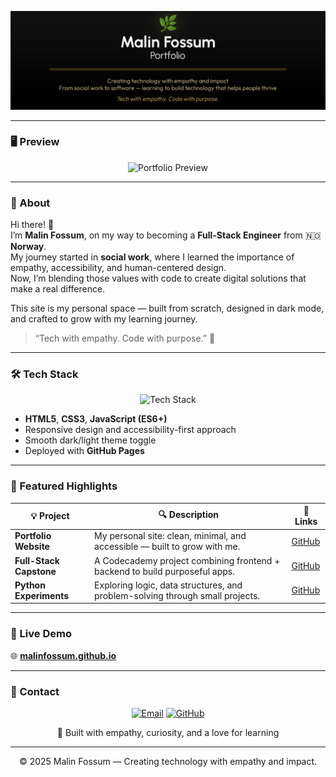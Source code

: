 <!-- Banner -->
![Banner](https://raw.githubusercontent.com/malinfossum/portfolio-website/main/MalinFossum_Banner_Web.png)

---

### 🖥️ Preview
<p align="center">
  <img width="2542" height="1058" alt="Portfolio Preview" src="https://github.com/user-attachments/assets/dac21eb4-f526-4e9e-98ae-c506a09a3a3b"/>
</p>

---

### 🧠 About

Hi there! 👋  
I’m **Malin Fossum**, on my way to becoming a **Full-Stack Engineer** from 🇳🇴 **Norway**.  
My journey started in **social work**, where I learned the importance of empathy, accessibility, and human-centered design.  
Now, I’m blending those values with code to create digital solutions that make a real difference.

This site is my personal space — built from scratch, designed in dark mode, and crafted to grow with my learning journey.  

> “Tech with empathy. Code with purpose.” 🌙

---

### 🛠️ Tech Stack

<p align="center">
  <img src="https://skillicons.dev/icons?i=html,css,js,react,nodejs,express,python,github,vscode" alt="Tech Stack" />
</p>

- **HTML5**, **CSS3**, **JavaScript (ES6+)**
- Responsive design and accessibility-first approach
- Smooth dark/light theme toggle
- Deployed with **GitHub Pages**

---

### 🌟 Featured Highlights

| 💡 Project | 🔍 Description | 🔗 Links |
|-------------|----------------|----------|
| **Portfolio Website** | My personal site: clean, minimal, and accessible — built to grow with me. | [GitHub](https://github.com/malinfossum/portfolio-website) |
| **Full-Stack Capstone** | A Codecademy project combining frontend + backend to build purposeful apps. | [GitHub](https://github.com/malinfossum/fullstack-capstone) |
| **Python Experiments** | Exploring logic, data structures, and problem-solving through small projects. | [GitHub](https://github.com/malinfossum/python-mini-projects) |

---

### 🚀 Live Demo
🌐 **[malinfossum.github.io](https://malinfossum.github.io)**

---

### 💌 Contact

<p align="center">
  <a href="mailto:malinfossum.dev@proton.me"><img src="https://img.shields.io/badge/Email%20Me-%F0%9F%93%A7-blue?style=for-the-badge" alt="Email"/></a>
  <a href="https://github.com/malinfossum"><img src="https://img.shields.io/badge/GitHub-%23181717.svg?logo=github&logoColor=white&style=for-the-badge" alt="GitHub"/></a>
</p>

<p align="center">🌿 Built with empathy, curiosity, and a love for learning</p>

---

<sub><p align="center">© 2025 Malin Fossum — Creating technology with empathy and impact.</p></sub>
